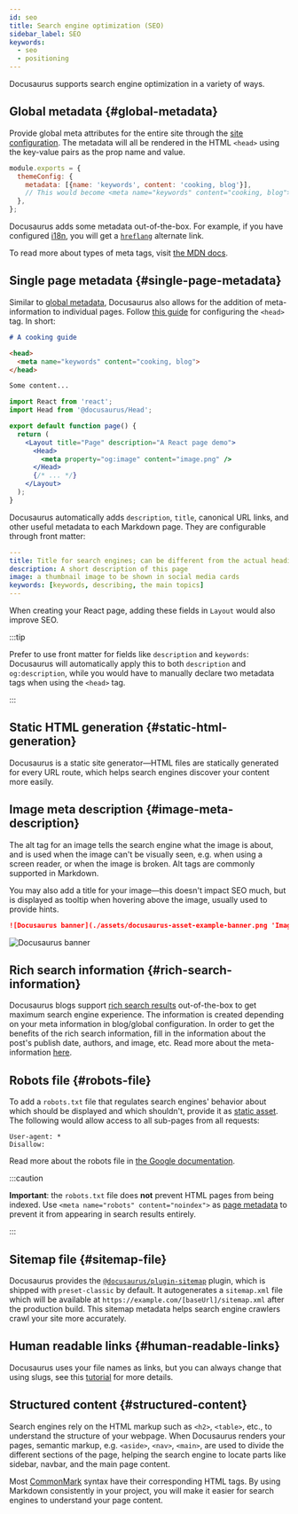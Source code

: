 ```yaml
---
id: seo
title: Search engine optimization (SEO)
sidebar_label: SEO
keywords:
  - seo
  - positioning
---
```


Docusaurus supports search engine optimization in a variety of ways.

## Global metadata {#global-metadata}

Provide global meta attributes for the entire site through the [site configuration](./configuration.md#site-metadata). The metadata will all be rendered in the HTML `<head>` using the key-value pairs as the prop name and value.

```js title="docusaurus.config.js"
module.exports = {
  themeConfig: {
    metadata: [{name: 'keywords', content: 'cooking, blog'}],
    // This would become <meta name="keywords" content="cooking, blog"> in the generated HTML
  },
};
```

Docusaurus adds some metadata out-of-the-box. For example, if you have configured [i18n](./i18n/i18n-introduction.md), you will get a [`hreflang`](https://developers.google.com/search/docs/advanced/crawling/localized-versions) alternate link.

To read more about types of meta tags, visit [the MDN docs](https://developer.mozilla.org/en-US/docs/Web/HTML/Element/meta).

## Single page metadata {#single-page-metadata}

Similar to [global metadata](#global-metadata), Docusaurus also allows for the addition of meta-information to individual pages. Follow [this guide](./guides/markdown-features/markdown-features-head-metadata.mdx) for configuring the `<head>` tag. In short:

```md title="my-markdown-page.md"
# A cooking guide

<head>
  <meta name="keywords" content="cooking, blog">
</head>

Some content...
```

```jsx title="my-react-page.jsx"
import React from 'react';
import Head from '@docusaurus/Head';

export default function page() {
  return (
    <Layout title="Page" description="A React page demo">
      <Head>
        <meta property="og:image" content="image.png" />
      </Head>
      {/* ... */}
    </Layout>
  );
}
```

Docusaurus automatically adds `description`, `title`, canonical URL links, and other useful metadata to each Markdown page. They are configurable through front matter:

```yml
---
title: Title for search engines; can be different from the actual heading
description: A short description of this page
image: a thumbnail image to be shown in social media cards
keywords: [keywords, describing, the main topics]
---
```

When creating your React page, adding these fields in `Layout` would also improve SEO.

:::tip

Prefer to use front matter for fields like `description` and `keywords`: Docusaurus will automatically apply this to both `description` and `og:description`, while you would have to manually declare two metadata tags when using the `<head>` tag.

:::

## Static HTML generation {#static-html-generation}

Docusaurus is a static site generator—HTML files are statically generated for every URL route, which helps search engines discover your content more easily.

## Image meta description {#image-meta-description}

The alt tag for an image tells the search engine what the image is about, and is used when the image can't be visually seen, e.g. when using a screen reader, or when the image is broken. Alt tags are commonly supported in Markdown.

You may also add a title for your image—this doesn't impact SEO much, but is displayed as tooltip when hovering above the image, usually used to provide hints.

```md
![Docusaurus banner](./assets/docusaurus-asset-example-banner.png 'Image title')
```

![Docusaurus banner](./assets/docusaurus-asset-example-banner.png 'Image title')

## Rich search information {#rich-search-information}

Docusaurus blogs support [rich search results](https://search.google.com/test/rich-results) out-of-the-box to get maximum search engine experience. The information is created depending on your meta information in blog/global configuration. In order to get the benefits of the rich search information, fill in the information about the post's publish date, authors, and image, etc. Read more about the meta-information [here](./blog.mdx).

## Robots file {#robots-file}

To add a `robots.txt` file that regulates search engines' behavior about which should be displayed and which shouldn't, provide it as [static asset](./static-assets.md). The following would allow access to all sub-pages from all requests:

```text title="static/robots.txt"
User-agent: *
Disallow:
```

Read more about the robots file in [the Google documentation](https://developers.google.com/search/docs/advanced/robots/intro).

:::caution

**Important**: the `robots.txt` file does **not** prevent HTML pages from being indexed. Use `<meta name="robots" content="noindex">` as [page metadata](#single-page-metadata) to prevent it from appearing in search results entirely.

:::

## Sitemap file {#sitemap-file}

Docusaurus provides the [`@docusaurus/plugin-sitemap`](./api/plugins/plugin-sitemap.md) plugin, which is shipped with `preset-classic` by default. It autogenerates a `sitemap.xml` file which will be available at `https://example.com/[baseUrl]/sitemap.xml` after the production build. This sitemap metadata helps search engine crawlers crawl your site more accurately.

## Human readable links {#human-readable-links}

Docusaurus uses your file names as links, but you can always change that using slugs, see this [tutorial](./guides/docs/docs-introduction.md#document-id) for more details.

## Structured content {#structured-content}

Search engines rely on the HTML markup such as `<h2>`, `<table>`, etc., to understand the structure of your webpage. When Docusaurus renders your pages, semantic markup, e.g. `<aside>`, `<nav>`, `<main>`, are used to divide the different sections of the page, helping the search engine to locate parts like sidebar, navbar, and the main page content.

Most [CommonMark](https://spec.commonmark.org/0.30/#atx-headings) syntax have their corresponding HTML tags. By using Markdown consistently in your project, you will make it easier for search engines to understand your page content.
